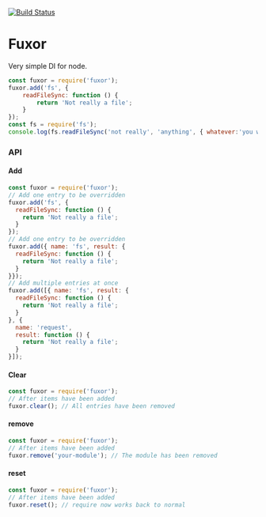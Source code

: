 [![Build Status](https://travis-ci.org/Kevnz/fuxor.png?branch=master)](https://travis-ci.org/Kevnz/fuxor)
# Fuxor

Very simple DI for node.

```js
const fuxor = require('fuxor');
fuxor.add('fs', {
	readFileSync: function () {
		return 'Not really a file';
	}
});
const fs = require('fs');
console.log(fs.readFileSync('not really', 'anything', { whatever:'you want'}));//'Not really a file'

```
### API
#### Add
```js
const fuxor = require('fuxor');
// Add one entry to be overridden 
fuxor.add('fs', {
  readFileSync: function () {
    return 'Not really a file';
  }
});
// Add one entry to be overridden 
fuxor.add({ name: 'fs', result: {
  readFileSync: function () {
    return 'Not really a file';
  }
}});
// Add multiple entries at once
fuxor.add([{ name: 'fs', result: {
  readFileSync: function () {
    return 'Not really a file';
  }
}, {
  name: 'request',
  result: function () {
    return 'Not really a file';
  }
}]);
```

#### Clear
```js
const fuxor = require('fuxor');
// After items have been added
fuxor.clear(); // All entries have been removed
```

#### remove
```js
const fuxor = require('fuxor');
// After items have been added
fuxor.remove('your-module'); // The module has been removed
```

#### reset
```js
const fuxor = require('fuxor');
// After items have been added
fuxor.reset(); // require now works back to normal
```

